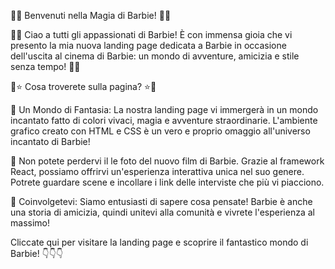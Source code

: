 🌟🎀 Benvenuti nella Magia di Barbie! 🎀🌟

🎉💖 Ciao a tutti gli appassionati di Barbie! È con immensa gioia che vi presento la mia nuova landing page dedicata a Barbie in occasione dell'uscita al cinema di Barbie: un mondo di avventure, amicizia e stile senza tempo! 💖🎉

🎠⭐ Cosa troverete sulla pagina? ⭐🎠

👸 Un Mondo di Fantasia: La nostra landing page vi immergerà in un mondo incantato fatto di colori vivaci, magia e avventure straordinarie. L'ambiente grafico creato con HTML e CSS è un vero e proprio omaggio all'universo incantato di Barbie!

🎥 Non potete perdervi il le foto del nuovo film di Barbie. Grazie al framework React, possiamo offrirvi un'esperienza interattiva unica nel suo genere. Potrete guardare scene e incollare i link delle interviste che più vi piacciono.

👑 Coinvolgetevi: Siamo entusiasti di sapere cosa pensate! Barbie è anche una storia di amicizia, quindi unitevi alla comunità e vivrete l'esperienza al massimo!

Cliccate qui per visitare la landing page e scoprire il fantastico mondo di Barbie! 👇👇👇


